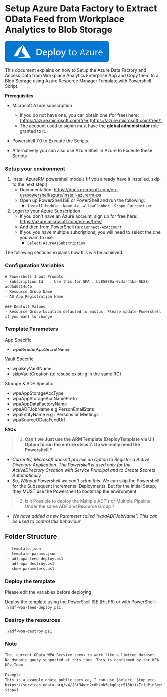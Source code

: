 # Setup Azure Data Factory to Extract OData Feed from Workplace Analytics to Blob Storage

[![Deploy to Azure](https://raw.githubusercontent.com/Azure/azure-quickstart-templates/master/1-CONTRIBUTION-GUIDE/images/deploytoazure.svg?sanitize=true)](https://portal.azure.com/#create/Microsoft.Template/uri/https%3A%2F%2Fraw.githubusercontent.com%2Fnk-gears%2Fwpa-adf-blob-feed%2Fmaster%2Ftemplate.json)


This document explains on how to Setup the Azure Data Factory and Access Data from Workplace Analytics Enterprise App and Copy them to a Blob Storage using  Azure Resource Manager Template with Powershell Script.

**Prerequisites**

- Microsoft Azure subscription
  - If you do not have one, you can obtain one (for free) here: [https://azure.microsoft.com/free](https://azure.microsoft.com/free/)
  - The account used to signin must have the **global administrator** role granted to it.

- Powershell 7.0 to Execute the Scripts.
- Alternatively you can also use Azure Shell in Azure to Exceute these Scripts



### Setup your environment

1. Install AzureRM powershell module (If you already have it installed, skip to the next step.)
   - Documentation: https://docs.microsoft.com/en-us/powershell/azure/install-azurerm-ps
   - Open up PowerShell ISE or PowerShell and run the following:
     - `Install-Module -Name Az -AllowClobber -Scope CurrentUser`
2. Login to your Azure Subscription
   - If you don't have an Azure account, sign up for free here: https://azure.microsoft.com/en-us/free/
   - And then from PowerShell run: `Connect-AzAccount`
   - If you you have multiple subcriptions, you will need to select the one you want to use:
     - `Select-AzureAzSubscription`

The following sections explains how this will be achieved.


### Configuration Variables

```
# Powershell Input Prompts
- Subscription Id   : Use this for WPA : bc85080a-0c4a-41ba-8b88-add5d6714c4b
- Resource Group Name
- AD App Registration Name

### Deafult Values
- Resource Group Location defauled to eastus. Please update Powershell if you want to change

```

### Template Parameters

App Specific
- wpaReaderAppSecretName

Vault Specific
- wpaKeyVaultName
- skipVaultCreation (to resuse existing in the same RG)

Storage & ADF Specific
- wpaAppStorageAccType
- wpaAppStorageAccNamePrefix
- wpaAppDataFactoryName
- wpaADFJobName   e.g PersonEmailStats
- wpaEntityName   e.g : Persons or Meetings
- wpaSourceODataFeedUrl

**FAQs**

> 1. **Can't we Just use the ARM Template (DeployTemplate via UI) Option to run the entrire steps.?. Do we really need the Powershell ?**

- *Currently, Microsoft doesn't provide an Option to Register a Active Directory Application. The Powershell is used only for the ActiveDirectory Creation with Service Principal and to Create Secrets Automatically.*
- *So, Without Powershell we can't setup this*. We can skip the Powershell for the Subsequent Incremental Deployments. But for the Initial Setup, they MUST use the Powershell to bootstrap the environment


>2. Is it Possible to deploy the Multiple ADF's or Multiple Pipeline Under the same ADF and Resource Group ?

- *We have added a new Parameter called "wpaADFJobName". This can be used to control this behaviour*


## Folder Structure
```
-- template.json
-- template-params.json
-- adf-wpa-feed-deploy.ps1
-- adf-wpa-destroy.ps1
-- show-parameters.ps1

```

### Deploy the template

Please edit the variables before deploying

Deploy the template using the PowerShell ISE (Hit F5) or with PowerShell: `.\adf-wpa-feed-deploy.ps1`

### Destroy the resources

`.\adf-wpa-destroy.ps1`

### Note

```
The  current OData WPA Service seems to work like a limited dataset. No dynamic query supported at this time. This is confirmed by thr WPA DEv Team.

Example :
This is a example odata public service, I can use $select. $top etc.
https://services.odata.org/v4/(S(34wtn2c0hkuk5ekg0pjr513b))/TripPinServiceRW/People?$top=1

```

